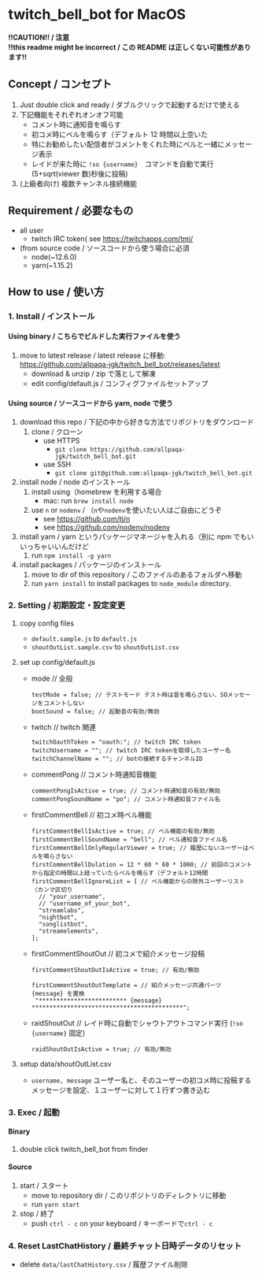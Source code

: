 # twitch_bell_bot for MacOS

**!!CAUTION!! / 注意**  
**!!this readme might be incorrect / この README は正しくない可能性があります!!**

## Concept / コンセプト

1. Just double click and ready / ダブルクリックで起動するだけで使える
1. 下記機能をそれぞれオンオフ可能
   - コメント時に通知音を鳴らす
   - 初コメ時にベルを鳴らす（デフォルト 12 時間以上空いた
   - 特にお勧めしたい配信者がコメントをくれた時にベルと一緒にメッセージ表示
   - レイドが来た時に `!so {username}`　コマンドを自動で実行(5+sqrt(viewer 数)秒後に投稿)
1. (上級者向け) 複数チャンネル接続機能

## Requirement / 必要なもの

- all user
  - twitch IRC token( see <https://twitchapps.com/tmi/>
- (from source code / ソースコードから使う場合に必須
  - node(~12.6.0)
  - yarn(~1.15.2)

## How to use / 使い方

### 1. Install / インストール

#### Using binary / こちらでビルドした実行ファイルを使う

1. move to latest release / latest release に移動: https://github.com/allpaqa-jgk/twitch_bell_bot/releases/latest
   - download & unzip / zip で落として解凍
   - edit config/default.js / コンフィグファイルセットアップ

#### Using source / ソースコードから yarn, node で使う

1. download this repo / 下記の中から好きな方法でリポジトリをダウンロード
   1. clone / クローン
      - use HTTPS
        - `git clone https://github.com/allpaqa-jgk/twitch_bell_bot.git`
      - use SSH
        - `git clone git@github.com:allpaqa-jgk/twitch_bell_bot.git`
1. install node / node のインストール
   1. install using（homebrew を利用する場合
      - mac: run `brew install node`
   1. use `n` or `nodenv` / （`n`や`nodenv`を使いたい人はご自由にどうぞ
      - see <https://github.com/tj/n>
      - see <https://github.com/nodenv/nodenv>
1. install yarn / yarn というパッケージマネージャを入れる（別に npm でもいいっちゃいいんだけど
   1. run `npm install -g yarn`
1. install packages / パッケージのインストール
   1. move to dir of this repository / このファイルのあるフォルダへ移動
   1. run `yarn install` to install packages to `node_module` directory.

### 2. Setting / 初期設定・設定変更

1. copy config files

   - `default.sample.js` to `default.js`
   - `shoutOutList.sample.csv` to `shoutOutList.csv`

1. set up config/default.js

   - mode // 全般
     ```
     testMode = false; // テストモード テスト時は音を鳴らさない、SOメッセージをコメントしない
     bootSound = false; // 起動音の有効/無効
     ```
   - twitch // twitch 関連
     ```
     twitchOauthToken = "oauth:"; // twitch IRC token
     twitchUsername = ""; // twitch IRC tokenを取得したユーザー名
     twitchChannelName = ""; // botの接続するチャンネルID
     ```
   - commentPong // コメント時通知音機能
     ```
     commentPongIsActive = true; // コメント時通知音の有効/無効
     commentPongSoundName = "po"; // コメント時通知音ファイル名
     ```
   - firstCommentBell // 初コメ時ベル機能
     ```
     firstCommentBellIsActive = true; // ベル機能の有効/無効
     firstCommentBellSoundName = "bell"; // ベル通知音ファイル名
     firstCommentBellOnlyRegularViewer = true; // 履歴にないユーザーはベルを鳴らさない
     firstCommentBellDulation = 12 * 60 * 60 * 1000; // 前回のコメントから指定の時間以上経っていたらベルを鳴らす（デフォルト12時間
     firstCommentBellIgnoreList = [ // ベル機能からの除外ユーザーリスト（カンマ区切り
       // "your_username",
       // "username_of_your_bot",
       "streamlabs",
       "nightbot",
       "songlistbot",
       "streamelements",
     ];
     ```
   - firstCommentShoutOut // 初コメで紹介メッセージ投稿
     ```
     firstCommentShoutOutIsActive = true; // 有効/無効
     ```
     ```
     firstCommentShoutOutTemplate = // 紹介メッセージ共通パーツ {message} を置換
      "************************* {message} *******************************************";
     ```
   - raidShoutOut // レイド時に自動でシャウトアウトコマンド実行 (`!so {username}` 固定)
     ```
     raidShoutOutIsActive = true; // 有効/無効
     ```

1. setup data/shoutOutList.csv

   - `username, message` ユーザー名と、そのユーザーの初コメ時に投稿するメッセージを設定、１ユーザーに対して１行ずつ書き込む

### 3. Exec / 起動

#### Binary

1. double click twitch_bell_bot from finder

#### Source

1. start / スタート
   - move to repository dir / このリポジトリのディレクトリに移動
   - run `yarn start`
1. stop / 終了
   - push `ctrl - c` on your keyboard / キーボードで`ctrl - c`

### 4. Reset LastChatHistory / 最終チャット日時データのリセット

- delete `data/lastChatHistory.csv` / 履歴ファイル削除
